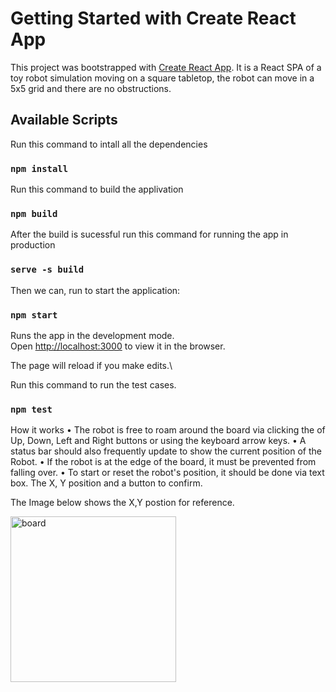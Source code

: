 # Getting Started with Create React App

This project was bootstrapped with [Create React App](https://github.com/facebook/create-react-app).
It is a React SPA of a toy robot simulation moving on a square tabletop, the robot can move in a 5x5 grid and there are no obstructions.

## Available Scripts
Run this command to intall all the dependencies

### `npm install`

Run this command to build the applivation

### `npm build`

After the build is sucessful run this command for running the app in production

### `serve -s build`


Then we can, run to start the application:

### `npm start`

Runs the app in the development mode.\
Open [http://localhost:3000](http://localhost:3000) to view it in the browser.

The page will reload if you make edits.\

Run this command to run the test cases.

### `npm test`

How it works
• The robot is free to roam around the board via clicking the of Up, Down, Left and Right buttons or using 
 the keyboard arrow keys.
• A status bar should also frequently update to show the current position of the Robot.
• If the robot is at the edge of the board, it must be prevented from falling over.
• To start or reset the robot's position, it should be done via text box. The X, Y position and a 
  button to confirm.

The Image below shows the X,Y postion for reference.



<img width="265" alt="board" src="https://github.com/HimanshuK18/toy-robot-stimulator-/assets/12135604/0ec648dc-1555-4d92-b07b-1041a9b83ca9">
